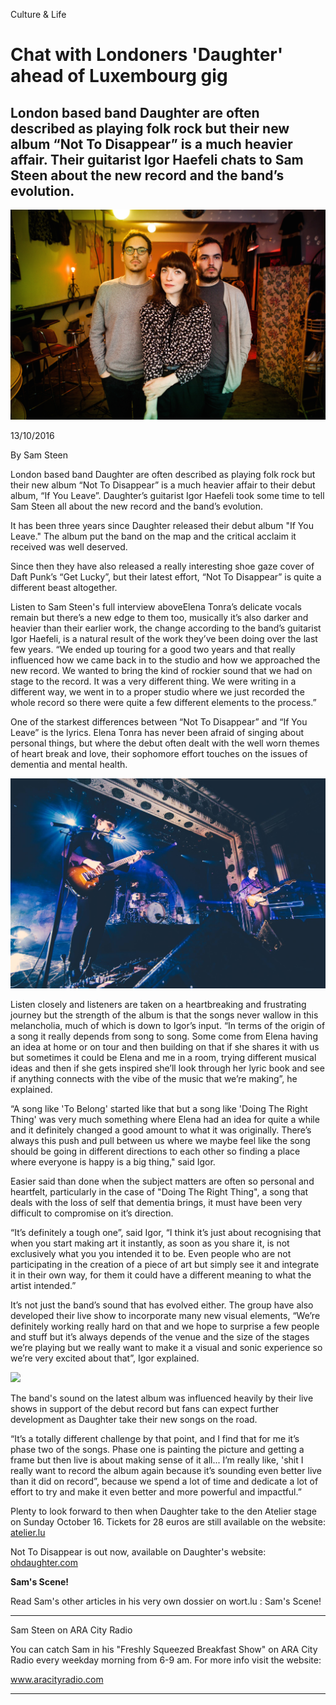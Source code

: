 Culture & Life
# Chat with Londoners 'Daughter' ahead of Luxembourg gig

## London based band Daughter are often described as playing folk rock but their new album “Not To Disappear” is a much heavier affair. Their guitarist Igor Haefeli chats to Sam Steen about the new record and the band’s evolution.

<img src="/Images/Sonny Malhotra/Daughter-1-CreditSonnyMalhotra.jpg">

13/10/2016

By Sam Steen

London based band Daughter are often described as playing folk rock but their new album “Not To Disappear” is a much heavier affair to their debut album, “If You Leave”. Daughter’s guitarist Igor Haefeli took some time to tell Sam Steen all about the new record and the band’s evolution.

It has been three years since Daughter released their debut album "If You Leave." The album put the band on the map and the critical acclaim it received was well deserved.

Since then they have also released a really interesting shoe gaze cover of Daft Punk’s “Get Lucky”, but their latest effort, “Not To Disappear” is quite a different beast altogether.

Listen to Sam Steen's full interview aboveElena Tonra’s delicate vocals remain but there’s a new edge to them too, musically it’s also darker and heavier than their earlier work, the change according to the band’s guitarist Igor Haefeli, is a natural result of the work they’ve been doing over the last few years. “We ended up touring for a good two years and that really influenced how we came back in to the studio and how we approached the new record. We wanted to bring the kind of rockier sound that we had on stage to the record. It was a very different thing. We were writing in a different way, we went in to a proper studio where we just recorded the whole record so there were quite a few different elements to the process.”

One of the starkest differences between “Not To Disappear” and “If You Leave” is the lyrics. Elena Tonra has never been afraid of singing about personal things, but where the debut often dealt with the well worn themes of heart break and love, their sophomore effort touches on the issues of dementia and mental health.

<img src="/Images/Anam Merchant/465796275_9281342241878349_2417309193214848367_n.jpg">

Listen closely and listeners are taken on a heartbreaking and frustrating journey but the strength of the album is that the songs never wallow in this melancholia, much of which is down to Igor’s input. “In terms of the origin of a song it really depends from song to song. Some come from Elena having an idea at home or on tour and then building on that if she shares it with us but sometimes it could be Elena and me in a room, trying different musical ideas and then if she gets inspired she’ll look through her lyric book and see if anything connects with the vibe of the music that we’re making”, he explained.

“A song like 'To Belong' started like that but a song like 'Doing The Right Thing' was very much something where Elena had an idea for quite a while and it definitely changed a good amount to what it was originally. There’s always this push and pull between us where we maybe feel like the song should be going in different directions to each other so finding a place where everyone is happy is a big thing," said Igor.

Easier said than done when the subject matters are often so personal and heartfelt, particularly in the case of "Doing The Right Thing", a song that deals with the loss of self that dementia brings, it must have been very difficult to compromise on it’s direction.

“It’s definitely a tough one”, said Igor, “I think it’s just about recognising that when you start making art it instantly, as soon as you share it, is not exclusively what you you intended it to be. Even people who are not participating in the creation of a piece of art but simply see it and integrate it in their own way, for them it could have a different meaning to what the artist intended.”

It’s not just the band’s sound that has evolved either. The group have also developed their live show to incorporate many new visual elements, “We’re definitely working really hard on that and we hope to surprise a few people and stuff but it’s always depends of the venue and the size of the stages we’re playing but we really want to make it a visual and sonic experience so we’re very excited about that”, Igor explained.

[<img src="https://i.ytimg.com/vi/bU5F-DvGLkA/maxresdefault.jpg">](https://www.youtube.com/watch?v=bU5F-DvGLkA)

The band's sound on the latest album was influenced heavily by their live shows in support of the debut record but fans can expect further development as Daughter take their new songs on the road.

“It’s a totally different challenge by that point, and I find that for me it’s phase two of the songs. Phase one is painting the picture and getting a frame but then live is about making sense of it all... I’m really like, 'shit I really want to record the album again because it’s sounding even better live than it did on record”, because we spend a lot of time and dedicate a lot of effort to try and make it even better and more powerful and impactful.”

Plenty to look forward to then when Daughter take to the den Atelier stage on Sunday October 16. Tickets for 28 euros are still available on the website: [atelier.lu](http://www.atelier.lu/Upcoming-Shows/Daughter)

Not To Disappear is out now, available on Daughter's website: [ohdaughter.com](https://store.ohdaughter.com/collections/music)

**Sam's Scene!**

Read Sam's other articles in his very own dossier on wort.lu : Sam's Scene!

---

Sam Steen on ARA City Radio

You can catch Sam in his "Freshly Squeezed Breakfast Show" on ARA City Radio every weekday morning from 6-9 am. For more info visit the website: 

www.aracityradio.com

---

